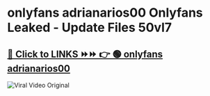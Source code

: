 
 # onlyfans adrianarios00 Onlyfans Leaked - Update Files 50vl7

## <h2><a href="https://clipsfans.com/onlyfans_adrianarios00&ref=git">🔗 Click to LINKS ⏩⏩ 👉 🟢 onlyfans adrianarios00 </a></h2>

<a href="https://clipsfans.com/onlyfans_adrianarios00&ref=git" rel="nofollow" data-target="animated-image.originalLink"><img src="https://i.ibb.co.com/xMMVF88/686577567.gif" alt="Viral Video Original" style="max-width: 100%; display: inline-block;" data-target="animated-image.originalImage"></a>

